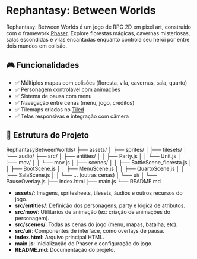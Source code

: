 # Rephantasy: Between Worlds

Rephantasy: Between Worlds é um jogo de RPG 2D em pixel art, construído com o framework [Phaser](https://phaser.io/). Explore florestas mágicas, cavernas misteriosas, salas escondidas e vilas encantadas enquanto controla seu herói por entre dois mundos em colisão.

## 🎮 Funcionalidades

- ✅ Múltiplos mapas com colisões (floresta, vila, cavernas, sala, quarto)
- ✅ Personagem controlável com animações
- ✅ Sistema de pausa com menu
- ✅ Navegação entre cenas (menu, jogo, créditos)
- ✅ Tilemaps criados no [Tiled](https://mapeditor.org)
- ✅ Telas responsivas e integração com câmera

## 📁 Estrutura do Projeto

RephantasyBetweenWorlds/
├── assets/
│ ├── sprites/
│ ├── tilesets/
│ └── audio/
├── src/
│ ├── entities/
│ │ ├── Party.js
│ │ └── Unit.js
│ ├── mov/
│ │ └── mov.js
│ ├── scenes/
│ │ ├── BattleScene_floresta.js
│ │ ├── BootScene.js
│ │ ├── MenuScene.js
│ │ ├── QuartoScene.js
│ │ ├── SalaScene.js
│ │ └── ... (outras cenas)
│ └── ui/
│ └── PauseOverlay.js
├── index.html
├── main.js
└── README.md

- **assets/**: Imagens, spritesheets, tilesets, áudios e outros recursos do jogo.
- **src/entities/**: Definição dos personagens, party e lógica de atributos.
- **src/mov/**: Utilitários de animação (ex: criação de animações do personagem).
- **src/scenes/**: Todas as cenas do jogo (menu, mapas, batalha, etc).
- **src/ui/**: Componentes de interface, como overlays de pausa.
- **index.html**: Arquivo principal HTML.
- **main.js**: Inicialização do Phaser e configuração do jogo.
- **README.md**: Documentação do projeto.
